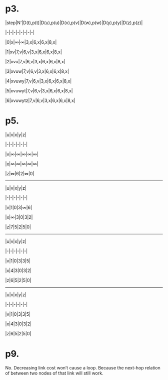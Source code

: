 p3.
===
|step|N'|D(t),p(t)|D(u),p(u)|D(v),p(v)|D(w),p(w)|D(y),p(y)|D(z),p(z)|

|-|-|-|-|-|-|-|-|

|0|x|∞|∞|3,x|6,x|6,x|8,x|

|1|xv|7,v|6,v|3,x|6,x|6,x|8,x|

|2|xvu|7,v|6,v|3,x|6,x|6,x|8,x|

|3|xvuw|7,v|6,v|3,x|6,x|6,x|8,x|

|4|xvuwy|7,v|6,v|3,x|6,x|6,x|8,x|

|5|xvuwyt|7,v|6,v|3,x|6,x|6,x|8,x|

|6|xvuwytz|7,v|6,v|3,x|6,x|6,x|8,x|  

p5.
===
|u|v|x|y|z|

|-|-|-|-|-|-|

|v|∞|∞|∞|∞|∞|

|x|∞|∞|∞|∞|∞|

|z|∞|6|2|∞|0|  

---  
|u|v|x|y|z|

|-|-|-|-|-|-|

|v|1|0|3|∞|6|

|x|∞|3|0|3|2|

|z|7|5|2|5|0|  
  
---   
|u|v|x|y|z|

|-|-|-|-|-|-|

|v|1|0|3|3|5|

|x|4|3|0|3|2|

|z|6|5|2|5|0|  

---  
|u|v|x|y|z|

|-|-|-|-|-|-|

|v|1|0|3|3|5|

|x|4|3|0|3|2|

|z|6|5|2|5|0|  

p9.
===
No. Decreasing link cost won’t cause a loop. Because the next-hop relation of between two nodes of that link will still work.
